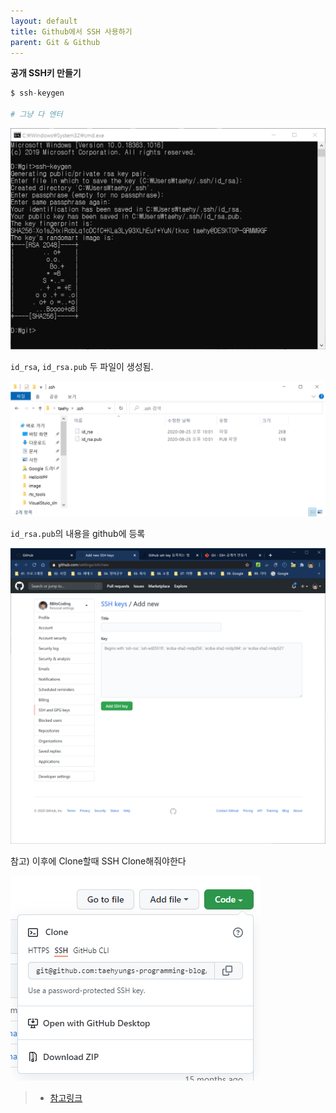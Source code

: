 ```yaml
---
layout: default
title: Github에서 SSH 사용하기
parent: Git & Github
---
```


**공개 SSH키 만들기**

```s
$ ssh-keygen

# 그냥 다 엔터
```

![](./assets/images/git-github/ssh-01.png)

`id_rsa`, `id_rsa.pub` 두 파일이 생성됨.

![](./assets/images/git-github/ssh-02.png)

`id_rsa.pub`의 내용을 github에 등록

![](./assets/images/git-github/ssh-03.png)

참고) 이후에 Clone할때 SSH Clone해줘야한다

![](./assets/images/git-github/ssh-04.png)

> * [참고링크](https://brunch.co.kr/@anonymdevoo/10)
